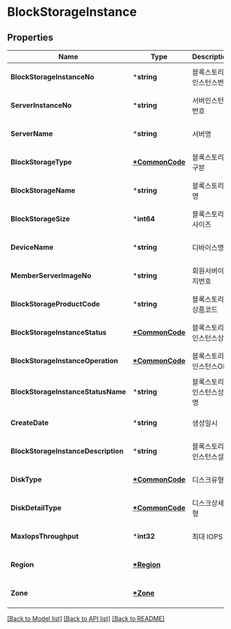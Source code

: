 # BlockStorageInstance

## Properties
Name | Type | Description | Notes
------------ | ------------- | ------------- | -------------
**BlockStorageInstanceNo** | ***string** | 블록스토리지인스턴스번호 | [optional] [default to null]
**ServerInstanceNo** | ***string** | 서버인스턴스번호 | [optional] [default to null]
**ServerName** | ***string** | 서버명 | [optional] [default to null]
**BlockStorageType** | **[*CommonCode](CommonCode.md)** | 블록스토리지구분 | [optional] [default to null]
**BlockStorageName** | ***string** | 블록스토리지명 | [optional] [default to null]
**BlockStorageSize** | ***int64** | 블록스토리지사이즈 | [optional] [default to null]
**DeviceName** | ***string** | 디바이스명 | [optional] [default to null]
**MemberServerImageNo** | ***string** | 회원서버이미지번호 | [optional] [default to null]
**BlockStorageProductCode** | ***string** | 블록스토리지상품코드 | [optional] [default to null]
**BlockStorageInstanceStatus** | **[*CommonCode](CommonCode.md)** | 블록스토리지인스턴스상태 | [optional] [default to null]
**BlockStorageInstanceOperation** | **[*CommonCode](CommonCode.md)** | 블록스토리지인스턴스OP | [optional] [default to null]
**BlockStorageInstanceStatusName** | ***string** | 블록스토리지인스턴스상태명 | [optional] [default to null]
**CreateDate** | ***string** | 생성일시 | [optional] [default to null]
**BlockStorageInstanceDescription** | ***string** | 블록스토리지인스턴스설명 | [optional] [default to null]
**DiskType** | **[*CommonCode](CommonCode.md)** | 디스크유형 | [optional] [default to null]
**DiskDetailType** | **[*CommonCode](CommonCode.md)** | 디스크상세유형 | [optional] [default to null]
**MaxIopsThroughput** | ***int32** | 최대 IOPS | [optional] [default to null]
**Region** | **[*Region](Region.md)** |  | [optional] [default to null]
**Zone** | **[*Zone](Zone.md)** |  | [optional] [default to null]

[[Back to Model list]](../README.md#documentation-for-models) [[Back to API list]](../README.md#documentation-for-api-endpoints) [[Back to README]](../README.md)


